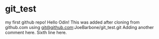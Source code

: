 # git_test
my first github repo!
Hello Odin!
This was added after cloning from github.com using git@github.com:JoeBarbone/git_test.git
Adding another comment here.
Sixth line here.